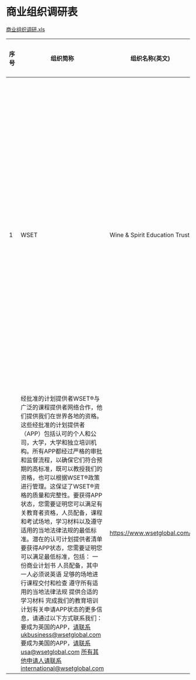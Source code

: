 # 商业组织调研表

[商业组织调研.xls](商业组织调研.xls)

| 序号 | 组织简称 | 组织名称(英文)                | 组织名称(中文)     | 描述                                                                                                                                                                                                                                                                             | 总部所在国家 | 主营业务               | LOGO | 年盈利 | 合作条件                                                                                                                                                                                                                                                                                                                                                                                                                                                                                                                                                                                                                                                                                                                                                                                                                                                                                        | 网站                        | 电子邮件                                                                                                                                          | 联系电话                 | 地址                                                                                                                                                                  |
|------|----------|-------------------------------|--------------------|----------------------------------------------------------------------------------------------------------------------------------------------------------------------------------------------------------------------------------------------------------------------------------|--------------|------------------------|------|--------|-------------------------------------------------------------------------------------------------------------------------------------------------------------------------------------------------------------------------------------------------------------------------------------------------------------------------------------------------------------------------------------------------------------------------------------------------------------------------------------------------------------------------------------------------------------------------------------------------------------------------------------------------------------------------------------------------------------------------------------------------------------------------------------------------------------------------------------------------------------------------------------------------|-----------------------------|---------------------------------------------------------------------------------------------------------------------------------------------------|--------------------------|-----------------------------------------------------------------------------------------------------------------------------------------------------------------------|
| 1    | WSET     | Wine & Spirit Education Trust | 葡萄酒与烈酒基金会 | Wine＆Spirit Education Trust，通常被称为WSET，是一个全球性组织，负责安排葡萄酒和烈酒领域的课程和考试。 WSET成立于1969年，总部设在伦敦，一般被认为是世界领先的葡萄酒教育提供商之一。 2016年，为响应大中华区对葡萄酒和精神教育的高需求，它在香港开设了第一个国际办事处WSET亚太地区 | 英国伦敦     | 葡萄酒与烈酒协会的教育 | ![image](https://github.com/frohtiger/aus/tree/master/20180918/logo/wsetwset-logo.png)
  |        | 经批准的计划提供者WSET®与广泛的课程提供者网络合作，他们提供我们在世界各地的资格。这些经批准的计划提供者（APP）包括认可的个人和公司，大学，大学和独立培训机构。所有APP都经过严格的审批和监督流程，以确保它们符合预期的高标准，既可以教授我们的资格，也可以根据WSET®政策进行管理。这保证了WSET®资格的质量和完整性。要获得APP状态，您需要证明您可以满足有关教育者资格，人员配备，课程和考试场地，学习材料以及遵守适用的当地法律法规的最低标准。潜在的认可计划提供者清单要获得APP状态，您需要证明您可以满足最低标准，包括：    一份商业计划书    人员配备，其中一人必须说英语    足够的场地进行课程交付和检查    遵守所有适用的当地法律法规    提供合适的学习材料    完成我们的教育培训计划有关申请APP状态的更多信息，请通过以下方式联系我们：    要成为英国的APP，请联系ukbusiness@wsetglobal.com    要成为美国的APP，请联系usa@wsetglobal.com    所有其他申请人请联系international@wsetglobal.com | https://www.wsetglobal.com/ | 要成为英国的APP，请联系ukbusiness@wsetglobal.com    要成为美国的APP，请联系usa@wsetglobal.com    所有其他申请人请联系international@wsetglobal.com | Tel: +44 (0)20 7089 3800 | UKInternational Wine and Spirit Centre39-45 Bermondsey Street London SE1 3XF Tel: +44 (0)20 7089 3800Office opening times Mon-Fri: 9.00am - 6.00pm GMTSat-Sun: Closed |
